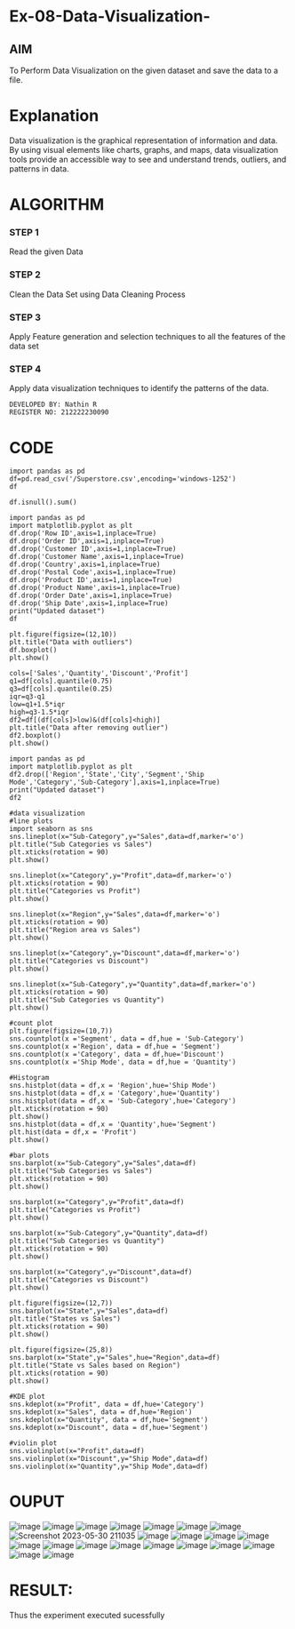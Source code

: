 # Ex-08-Data-Visualization-

## AIM
To Perform Data Visualization on the given dataset and save the data to a file. 

# Explanation
Data visualization is the graphical representation of information and data. By using visual elements like charts, graphs, and maps, data visualization tools provide an accessible way to see and understand trends, outliers, and patterns in data.

# ALGORITHM
### STEP 1
Read the given Data
### STEP 2
Clean the Data Set using Data Cleaning Process
### STEP 3
Apply Feature generation and selection techniques to all the features of the data set
### STEP 4
Apply data visualization techniques to identify the patterns of the data.
```
DEVELOPED BY: Nathin R
REGISTER NO: 212222230090
```
# CODE
```
import pandas as pd
df=pd.read_csv('/Superstore.csv',encoding='windows-1252')
df

df.isnull().sum()

import pandas as pd
import matplotlib.pyplot as plt
df.drop('Row ID',axis=1,inplace=True)
df.drop('Order ID',axis=1,inplace=True)
df.drop('Customer ID',axis=1,inplace=True)
df.drop('Customer Name',axis=1,inplace=True)
df.drop('Country',axis=1,inplace=True)
df.drop('Postal Code',axis=1,inplace=True)
df.drop('Product ID',axis=1,inplace=True)
df.drop('Product Name',axis=1,inplace=True)
df.drop('Order Date',axis=1,inplace=True)
df.drop('Ship Date',axis=1,inplace=True)
print("Updated dataset")
df

plt.figure(figsize=(12,10))
plt.title("Data with outliers")
df.boxplot()
plt.show()

cols=['Sales','Quantity','Discount','Profit']
q1=df[cols].quantile(0.75)
q3=df[cols].quantile(0.25)
iqr=q3-q1
low=q1+1.5*iqr
high=q3-1.5*iqr
df2=df[(df[cols]>low)&(df[cols]<high)]
plt.title("Data after removing outlier")
df2.boxplot()
plt.show()

import pandas as pd
import matplotlib.pyplot as plt
df2.drop(['Region','State','City','Segment','Ship Mode','Category','Sub-Category'],axis=1,inplace=True)
print("Updated dataset")
df2

#data visualization
#line plots
import seaborn as sns
sns.lineplot(x="Sub-Category",y="Sales",data=df,marker='o')
plt.title("Sub Categories vs Sales")
plt.xticks(rotation = 90)
plt.show()

sns.lineplot(x="Category",y="Profit",data=df,marker='o')
plt.xticks(rotation = 90)
plt.title("Categories vs Profit")
plt.show()

sns.lineplot(x="Region",y="Sales",data=df,marker='o')
plt.xticks(rotation = 90)
plt.title("Region area vs Sales")
plt.show()

sns.lineplot(x="Category",y="Discount",data=df,marker='o')
plt.title("Categories vs Discount")
plt.show()

sns.lineplot(x="Sub-Category",y="Quantity",data=df,marker='o')
plt.xticks(rotation = 90)
plt.title("Sub Categories vs Quantity")
plt.show()

#count plot
plt.figure(figsize=(10,7))
sns.countplot(x ='Segment', data = df,hue = 'Sub-Category')
sns.countplot(x ='Region', data = df,hue = 'Segment')
sns.countplot(x ='Category', data = df,hue='Discount')
sns.countplot(x ='Ship Mode', data = df,hue = 'Quantity')

#Histogram
sns.histplot(data = df,x = 'Region',hue='Ship Mode')
sns.histplot(data = df,x = 'Category',hue='Quantity')
sns.histplot(data = df,x = 'Sub-Category',hue='Category')
plt.xticks(rotation = 90)
plt.show()
sns.histplot(data = df,x = 'Quantity',hue='Segment')
plt.hist(data = df,x = 'Profit')
plt.show()

#bar plots
sns.barplot(x="Sub-Category",y="Sales",data=df)
plt.title("Sub Categories vs Sales")
plt.xticks(rotation = 90)
plt.show()

sns.barplot(x="Category",y="Profit",data=df)
plt.title("Categories vs Profit")
plt.show()

sns.barplot(x="Sub-Category",y="Quantity",data=df)
plt.title("Sub Categories vs Quantity")
plt.xticks(rotation = 90)
plt.show()

sns.barplot(x="Category",y="Discount",data=df)
plt.title("Categories vs Discount")
plt.show()

plt.figure(figsize=(12,7))
sns.barplot(x="State",y="Sales",data=df)
plt.title("States vs Sales")
plt.xticks(rotation = 90)
plt.show()

plt.figure(figsize=(25,8))
sns.barplot(x="State",y="Sales",hue="Region",data=df)
plt.title("State vs Sales based on Region")
plt.xticks(rotation = 90)
plt.show()

#KDE plot
sns.kdeplot(x="Profit", data = df,hue='Category')
sns.kdeplot(x="Sales", data = df,hue='Region')
sns.kdeplot(x="Quantity", data = df,hue='Segment')
sns.kdeplot(x="Discount", data = df,hue='Segment')

#violin plot
sns.violinplot(x="Profit",data=df)
sns.violinplot(x="Discount",y="Ship Mode",data=df)
sns.violinplot(x="Quantity",y="Ship Mode",data=df)
```
# OUPUT
![image](https://github.com/NathinR/Ex-08-Data-Visualization-/assets/118679646/22b5b7f3-8cf5-4c19-9487-bc37f68ccf98)
![image](https://github.com/NathinR/Ex-08-Data-Visualization-/assets/118679646/a5f91317-f3ac-4876-922c-46df5b4be991)
![image](https://github.com/NathinR/Ex-08-Data-Visualization-/assets/118679646/f1f38606-79fb-482b-84a7-ccf9175015e0)
![image](https://github.com/NathinR/Ex-08-Data-Visualization-/assets/118679646/26505730-b64e-461a-9f9f-70f5f799b0e1)
![image](https://github.com/NathinR/Ex-08-Data-Visualization-/assets/118679646/c6df9c9e-074d-46b6-9f7b-2f8d6d3c0228)
![image](https://github.com/NathinR/Ex-08-Data-Visualization-/assets/118679646/bda4fa16-2d82-4dec-a06b-2cdc78fed634)
![image](https://github.com/NathinR/Ex-08-Data-Visualization-/assets/118679646/2caa8ef2-8836-47a8-8ecb-dda09a7d5ecf)
![Screenshot 2023-05-30 211035](https://github.com/NathinR/Ex-08-Data-Visualization-/assets/118679646/61e76cc3-1c50-4464-b624-0620b3835dc6)
![image](https://github.com/NathinR/Ex-08-Data-Visualization-/assets/118679646/4c7422fe-b504-401f-8e1b-b48d8056a88f)
![image](https://github.com/NathinR/Ex-08-Data-Visualization-/assets/118679646/c5f2c7cf-477a-470d-863a-ef405c9cd011)
![image](https://github.com/NathinR/Ex-08-Data-Visualization-/assets/118679646/b7312b72-b157-448d-925b-6700e25e940a)
![image](https://github.com/NathinR/Ex-08-Data-Visualization-/assets/118679646/ffe6cff2-4598-4da0-b930-8b3ba8bdd36b)
![image](https://github.com/NathinR/Ex-08-Data-Visualization-/assets/118679646/fad8355c-0c2c-4c4e-ab5e-cd44fd84be36)
![image](https://github.com/NathinR/Ex-08-Data-Visualization-/assets/118679646/3ea4525a-f5c2-4777-8cdf-0a891391386f)
![image](https://github.com/NathinR/Ex-08-Data-Visualization-/assets/118679646/2d9c73c8-af71-42e2-98c7-acca89b70630)
![image](https://github.com/NathinR/Ex-08-Data-Visualization-/assets/118679646/08759218-854f-4981-9d27-ffa011477171)
![image](https://github.com/NathinR/Ex-08-Data-Visualization-/assets/118679646/534becd1-ee12-4180-a55a-c4aa1b326912)
![image](https://github.com/NathinR/Ex-08-Data-Visualization-/assets/118679646/fe5c18c4-dc6f-4e69-9497-2cbcc855d4fd)
![image](https://github.com/NathinR/Ex-08-Data-Visualization-/assets/118679646/b3de64a4-2380-4123-9435-487cdc7c0fd6)
![image](https://github.com/NathinR/Ex-08-Data-Visualization-/assets/118679646/e500f7e5-5fb1-4caf-a927-e220a8812a7b)
![image](https://github.com/NathinR/Ex-08-Data-Visualization-/assets/118679646/1c1d618f-e3ac-44f0-847f-fdab5001d769)
![image](https://github.com/NathinR/Ex-08-Data-Visualization-/assets/118679646/c24bb466-5740-41dd-bd44-7dc664dfe2d6)

# RESULT:
Thus the experiment executed sucessfully
